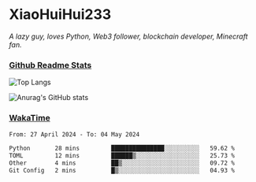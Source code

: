 # XiaoHuiHui233

*A lazy guy, loves Python, Web3 follower, blockchain developer, Minecraft fan.*

### [Github Readme Stats](https://github.com/anuraghazra/github-readme-stats)

![Top Langs](https://github-readme-stats.vercel.app/api/top-langs/?username=XiaoHuiHui233&layout=compact&theme=github_dark)

![Anurag's GitHub stats](https://github-readme-stats.vercel.app/api?username=XiaoHuiHui233&show_icons=true&theme=github_dark)

### [WakaTime](https://wakatime.com)

<!--START_SECTION:waka-->

```txt
From: 27 April 2024 - To: 04 May 2024

Python       28 mins         ███████████████░░░░░░░░░░   59.62 %
TOML         12 mins         ██████▒░░░░░░░░░░░░░░░░░░   25.73 %
Other        4 mins          ██▒░░░░░░░░░░░░░░░░░░░░░░   09.72 %
Git Config   2 mins          █▒░░░░░░░░░░░░░░░░░░░░░░░   04.93 %
```

<!--END_SECTION:waka-->
